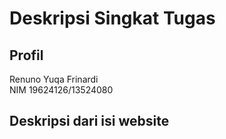 # Deskripsi Singkat Tugas

## Profil

Renuno Yuqa Frinardi 
<br />
NIM 19624126/13524080

## Deskripsi dari isi website
